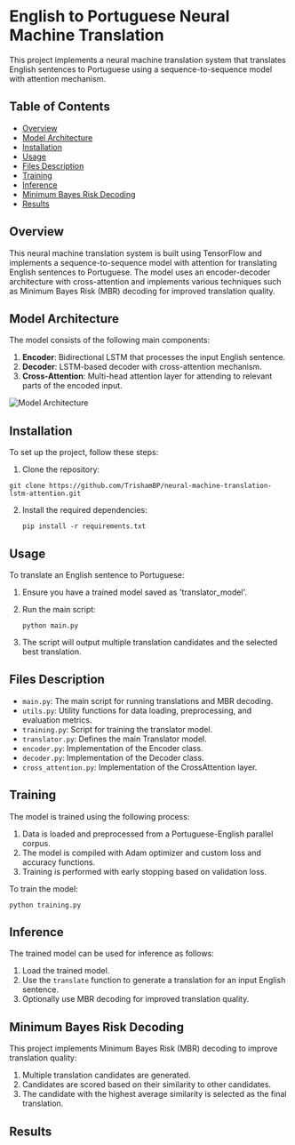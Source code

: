 # English to Portuguese Neural Machine Translation

This project implements a neural machine translation system that translates English sentences to Portuguese using a sequence-to-sequence model with attention mechanism.

## Table of Contents
- [Overview](#overview)
- [Model Architecture](#model-architecture)
- [Installation](#installation)
- [Usage](#usage)
- [Files Description](#files-description)
- [Training](#training)
- [Inference](#inference)
- [Minimum Bayes Risk Decoding](#minimum-bayes-risk-decoding)
- [Results](#results)


## Overview

This neural machine translation system is built using TensorFlow and implements a sequence-to-sequence model with attention for translating English sentences to Portuguese. The model uses an encoder-decoder architecture with cross-attention and implements various techniques such as Minimum Bayes Risk (MBR) decoding for improved translation quality.

## Model Architecture

The model consists of the following main components:

1. **Encoder**: Bidirectional LSTM that processes the input English sentence.
2. **Decoder**: LSTM-based decoder with cross-attention mechanism.
3. **Cross-Attention**: Multi-head attention layer for attending to relevant parts of the encoded input.

![Model Architecture](path_to_model_architecture_image.png)

## Installation

To set up the project, follow these steps:

1. Clone the repository:
```agsl
git clone https://github.com/TrishamBP/neural-machine-translation-lstm-attention.git
```
2. Install the required dependencies:
   ```
   pip install -r requirements.txt
## Usage

To translate an English sentence to Portuguese:

1. Ensure you have a trained model saved as 'translator_model'.
2. Run the main script:

   ```
   python main.py

4. The script will output multiple translation candidates and the selected best translation.

## Files Description

- `main.py`: The main script for running translations and MBR decoding.
- `utils.py`: Utility functions for data loading, preprocessing, and evaluation metrics.
- `training.py`: Script for training the translator model.
- `translator.py`: Defines the main Translator model.
- `encoder.py`: Implementation of the Encoder class.
- `decoder.py`: Implementation of the Decoder class.
- `cross_attention.py`: Implementation of the CrossAttention layer.

## Training

The model is trained using the following process:

1. Data is loaded and preprocessed from a Portuguese-English parallel corpus.
2. The model is compiled with Adam optimizer and custom loss and accuracy functions.
3. Training is performed with early stopping based on validation loss.

To train the model:

```
python training.py
```

## Inference

The trained model can be used for inference as follows:

1. Load the trained model.
2. Use the `translate` function to generate a translation for an input English sentence.
3. Optionally use MBR decoding for improved translation quality.

## Minimum Bayes Risk Decoding

This project implements Minimum Bayes Risk (MBR) decoding to improve translation quality:

1. Multiple translation candidates are generated.
2. Candidates are scored based on their similarity to other candidates.
3. The candidate with the highest average similarity is selected as the final translation.

## Results
